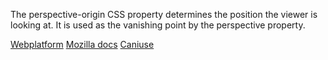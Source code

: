 The perspective-origin CSS property determines the position the viewer is looking at. It is used as the vanishing point by the perspective property.

[Webplatform](docs.webplatform.org/wiki/css/properties/perspective-origin "Webplatform")
[Mozilla docs](https://developer.mozilla.org/en-US/docs/Web/CSS/perspective-origin "Mozilla")
[Caniuse](http://caniuse.com/#feat=transforms3d "Caniuse")